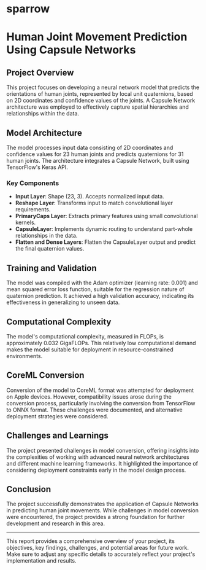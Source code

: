 # sparrow

# Human Joint Movement Prediction Using Capsule Networks

## Project Overview
This project focuses on developing a neural network model that predicts the orientations of human joints, represented by local unit quaternions, based on 2D coordinates and confidence values of the joints. A Capsule Network architecture was employed to effectively capture spatial hierarchies and relationships within the data.

## Model Architecture
The model processes input data consisting of 2D coordinates and confidence values for 23 human joints and predicts quaternions for 31 human joints. The architecture integrates a Capsule Network, built using TensorFlow's Keras API.

### Key Components
- **Input Layer**: Shape (23, 3). Accepts normalized input data.
- **Reshape Layer**: Transforms input to match convolutional layer requirements.
- **PrimaryCaps Layer**: Extracts primary features using small convolutional kernels.
- **CapsuleLayer**: Implements dynamic routing to understand part-whole relationships in the data.
- **Flatten and Dense Layers**: Flatten the CapsuleLayer output and predict the final quaternion values.

## Training and Validation
The model was compiled with the Adam optimizer (learning rate: 0.001) and mean squared error loss function, suitable for the regression nature of quaternion prediction. It achieved a high validation accuracy, indicating its effectiveness in generalizing to unseen data.

## Computational Complexity
The model's computational complexity, measured in FLOPs, is approximately 0.032 GigaFLOPs. This relatively low computational demand makes the model suitable for deployment in resource-constrained environments.

## CoreML Conversion
Conversion of the model to CoreML format was attempted for deployment on Apple devices. However, compatibility issues arose during the conversion process, particularly involving the conversion from TensorFlow to ONNX format. These challenges were documented, and alternative deployment strategies were considered.

## Challenges and Learnings
The project presented challenges in model conversion, offering insights into the complexities of working with advanced neural network architectures and different machine learning frameworks. It highlighted the importance of considering deployment constraints early in the model design process.


## Conclusion
The project successfully demonstrates the application of Capsule Networks in predicting human joint movements. While challenges in model conversion were encountered, the project provides a strong foundation for further development and research in this area.

---

This report provides a comprehensive overview of your project, its objectives, key findings, challenges, and potential areas for future work. Make sure to adjust any specific details to accurately reflect your project's implementation and results.

